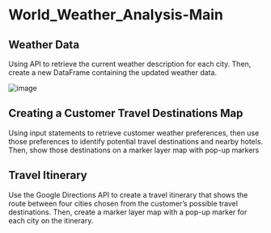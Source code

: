 # World_Weather_Analysis-Main

## Weather Data

Using API to retrieve the current weather description for each city. Then, create a new DataFrame containing the updated weather data.

![image](https://user-images.githubusercontent.com/98790082/178428198-d85b5617-96c4-449d-aefa-bd89da312819.png)


## Creating a Customer Travel Destinations Map

Using input statements to retrieve customer weather preferences, then use those preferences to identify potential travel destinations and nearby hotels. Then, show those destinations on a marker layer map with pop-up markers



## Travel Itinerary

Use the Google Directions API to create a travel itinerary that shows the route between four cities chosen from the customer’s possible travel destinations. Then, create a marker layer map with a pop-up marker for each city on the itinerary.
